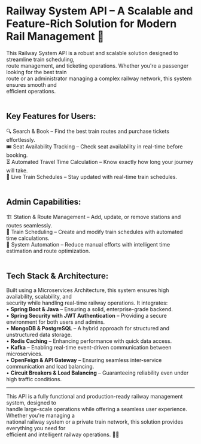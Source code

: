 # Railway System API – A Scalable and Feature-Rich Solution for Modern Rail Management 🚆<br>
This Railway System API is a robust and scalable solution designed to streamline train scheduling,<br>route management, and ticketing operations. Whether you're a passenger looking for the best train<br>route or an administrator managing a complex railway network, this system ensures smooth and <br>efficient operations.
<br>
<br>
## Key Features for Users: <br>
🔍 Search & Book – Find the best train routes and purchase tickets effortlessly.<br>
🎟️ Seat Availability Tracking – Check seat availability in real-time before booking.<br>
⏳ Automated Travel Time Calculation – Know exactly how long your journey will take.<br>
📅 Live Train Schedules – Stay updated with real-time train schedules.<br>
<br>
## Admin Capabilities: <br>
🏗️ Station & Route Management – Add, update, or remove stations and routes seamlessly.<br>
🚆 Train Scheduling – Create and modify train schedules with automated time calculations.<br>
🔄 System Automation – Reduce manual efforts with intelligent time estimation and route optimization.<br>
<br>
## Tech Stack & Architecture: <br>
Built using a Microservices Architecture, this system ensures high availability, scalability, and <br>security while handling real-time railway operations. It integrates:<br>
  • **Spring Boot & Java** – Ensuring a solid, enterprise-grade backend.<br>
  • **Spring Security with JWT Authentication** – Providing a secure environment for both users and admins.<br>
  • **MongoDB & PostgreSQL** – A hybrid approach for structured and unstructured data storage.<br>
  • **Redis Caching** – Enhancing performance with quick data access.<br>
  • **Kafka** – Enabling real-time event-driven communication between microservices.<br>
  • **OpenFeign & API Gateway** – Ensuring seamless inter-service communication and load balancing.<br>
  • **Circuit Breakers & Load Balancing** – Guaranteeing reliability even under high traffic conditions.<br>
  <be>
  <hr>
This API is a fully functional and production-ready railway management system, designed to <br>handle large-scale operations while offering a seamless user experience. Whether you're managing a <br>national railway system or a private train network, this solution provides everything you need for <br>efficient and intelligent railway operations. 🚄✨
